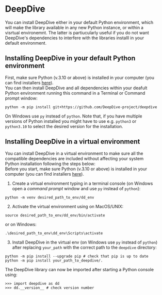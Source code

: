 # DeepDive 

You can install DeepDive either in your default Python environment, which will make the library available in any new Python instance, or within a visrtual environemnt. The latter is partiucularly useful if you do not want DeepDive's dependencies to interfere with the libraries installl in your default environment.

## Installing DeepDive in your default Python environment
First, make sure Python (v.3.10 or above) is installed in your computer (you can find installers [here](https://www.python.org/downloads/)).    
You can then install DeepDive and all dependencies within your deafult Python environment running this command in a Terminal or Command prompt window:

```
python -m pip install git+https://github.com/DeepDive-project/deepdive
```

On Windows use `py` instead of `python`. Note that, if you have multiple versions of Python installed you might have to use e.g. `python3` or `python3.10` to select the desired version for the installation. 


## Installing DeepDive in a virtual environment
You can install DeepDive in a virtual environment to make sure all the compatible dependencies are included without affecting your system Python installation following the steps below:  
Before you start, make sure Python (v.3.10 or above) is installed in your computer (you can find installers [here](https://www.python.org/downloads/)).    

1) Create a virtual environment typing in a terminal console (on Windows open a *command prompt* window and use `py` instead of `python`): 

```
python -m venv desired_path_to_env/dd_env
```  

2) Activate the virtual environment using on MacOS/UNIX: 

```
source desired_path_to_env/dd_env/bin/activate
```
or on Windows:

```
.\desired_path_to_env\dd_env\Scripts\activate
```  

3) Install DeepDive in the virtual env (on Windows use `py` instead of `python`) after replacing `your_path` with the correct path to the `deepdive` directory:

```
python -m pip install --upgrade pip # check that pip is up to date
python -m pip install your_path_to_deepdive/.
```

The DeepDive library can now be imported after starting a Python console using:

```
>>> import deepdive as dd
>>> dd.__version__ # check version number
```
